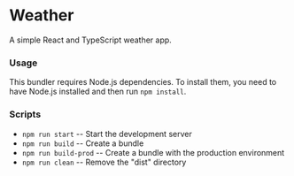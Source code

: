 # Weather

A simple React and TypeScript weather app.

### Usage

This bundler requires Node.js dependencies. To install them, you need to have Node.js installed and then run `npm install`.

### Scripts

- `npm run start` -- Start the development server
- `npm run build` -- Create a bundle
- `npm run build-prod` -- Create a bundle with the production environment
- `npm run clean` -- Remove the "dist" directory
